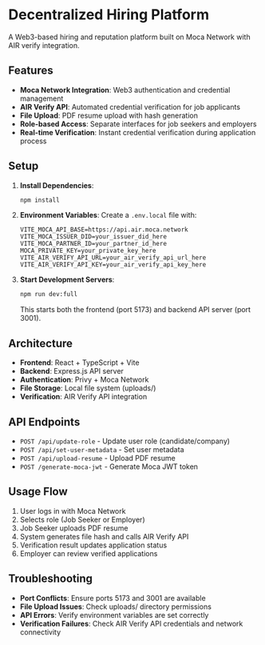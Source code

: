 # Decentralized Hiring Platform

A Web3-based hiring and reputation platform built on Moca Network with AIR verify integration.

## Features

- **Moca Network Integration**: Web3 authentication and credential management
- **AIR Verify API**: Automated credential verification for job applicants
- **File Upload**: PDF resume upload with hash generation
- **Role-based Access**: Separate interfaces for job seekers and employers
- **Real-time Verification**: Instant credential verification during application process

## Setup

1. **Install Dependencies**:
   ```bash
   npm install
   ```

2. **Environment Variables**:
   Create a `.env.local` file with:
   ```
   VITE_MOCA_API_BASE=https://api.air.moca.network
   VITE_MOCA_ISSUER_DID=your_issuer_did_here
   VITE_MOCA_PARTNER_ID=your_partner_id_here
   MOCA_PRIVATE_KEY=your_private_key_here
   VITE_AIR_VERIFY_API_URL=your_air_verify_api_url_here
   VITE_AIR_VERIFY_API_KEY=your_air_verify_api_key_here
   ```

3. **Start Development Servers**:
   ```bash
   npm run dev:full
   ```
   This starts both the frontend (port 5173) and backend API server (port 3001).

## Architecture

- **Frontend**: React + TypeScript + Vite
- **Backend**: Express.js API server
- **Authentication**: Privy + Moca Network
- **File Storage**: Local file system (uploads/)
- **Verification**: AIR Verify API integration

## API Endpoints

- `POST /api/update-role` - Update user role (candidate/company)
- `POST /api/set-user-metadata` - Set user metadata
- `POST /api/upload-resume` - Upload PDF resume
- `POST /generate-moca-jwt` - Generate Moca JWT token

## Usage Flow

1. User logs in with Moca Network
2. Selects role (Job Seeker or Employer)
3. Job Seeker uploads PDF resume
4. System generates file hash and calls AIR Verify API
5. Verification result updates application status
6. Employer can review verified applications

## Troubleshooting

- **Port Conflicts**: Ensure ports 5173 and 3001 are available
- **File Upload Issues**: Check uploads/ directory permissions
- **API Errors**: Verify environment variables are set correctly
- **Verification Failures**: Check AIR Verify API credentials and network connectivity